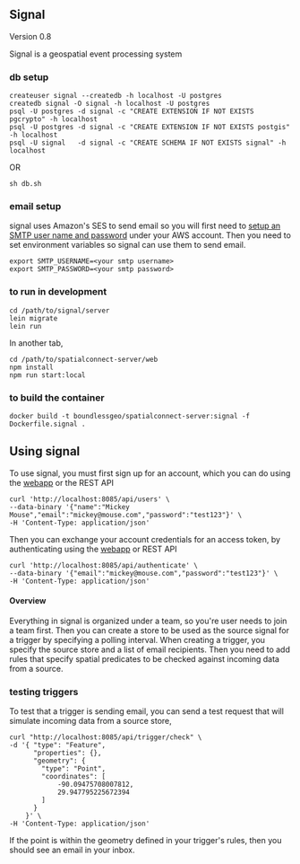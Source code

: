 ## Signal

Version 0.8

Signal is a geospatial event processing system

### db setup

```
createuser signal --createdb -h localhost -U postgres
createdb signal -O signal -h localhost -U postgres
psql -U postgres -d signal -c "CREATE EXTENSION IF NOT EXISTS pgcrypto" -h localhost
psql -U postgres -d signal -c "CREATE EXTENSION IF NOT EXISTS postgis" -h localhost
psql -U signal   -d signal -c "CREATE SCHEMA IF NOT EXISTS signal" -h localhost
```
OR
```
sh db.sh
```
### email setup

signal uses Amazon's SES to send email so you will first need to [setup an SMTP
user name and
password](http://docs.aws.amazon.com/ses/latest/DeveloperGuide/smtp-credentials.html) under your AWS account.
Then you need to set environment variables so signal can use them to send email.

```
export SMTP_USERNAME=<your smtp username>
export SMTP_PASSWORD=<your smtp password>
```

### to run in development

```
cd /path/to/signal/server
lein migrate
lein run
```
In another tab,
```
cd /path/to/spatialconnect-server/web
npm install
npm run start:local
```

### to build the container

```
docker build -t boundlessgeo/spatialconnect-server:signal -f Dockerfile.signal .
```


## Using signal

To use signal, you must first sign up for an account, which you can do
using the [webapp](http://localhost:8080/signup) or the REST API

```
curl 'http://localhost:8085/api/users' \
--data-binary '{"name":"Mickey Mouse","email":"mickey@mouse.com","password":"test123"}' \
-H 'Content-Type: application/json'
```

Then you can exchange your account credentials for an access token, by
authenticating using the [webapp](http://localhost:8080/login) or REST
API

```
curl 'http://localhost:8085/api/authenticate' \
--data-binary '{"email":"mickey@mouse.com","password":"test123"}' \
-H 'Content-Type: application/json'
```

#### Overview
Everything in signal is organized under a team, so you're user needs to
join a team first. Then you can create a store to be used as the source
signal for a trigger by specifying a polling interval.  When creating a trigger,
you specify the source store and a list of email recipients.  Then you
need to add rules that specify spatial predicates to be
checked against incoming data from a source.


### testing triggers
To test that a trigger is sending email, you can send a test request
that will simulate incoming data from a source store,

```
curl "http://localhost:8085/api/trigger/check" \
-d '{ "type": "Feature",
      "properties": {},
      "geometry": {
        "type": "Point",
        "coordinates": [
            -90.09475708007812,
            29.947795225672394
        ]
      }
    }' \
-H 'Content-Type: application/json'
```

If the point is within the geometry defined in your trigger's rules,
then you should see an email in your inbox.
